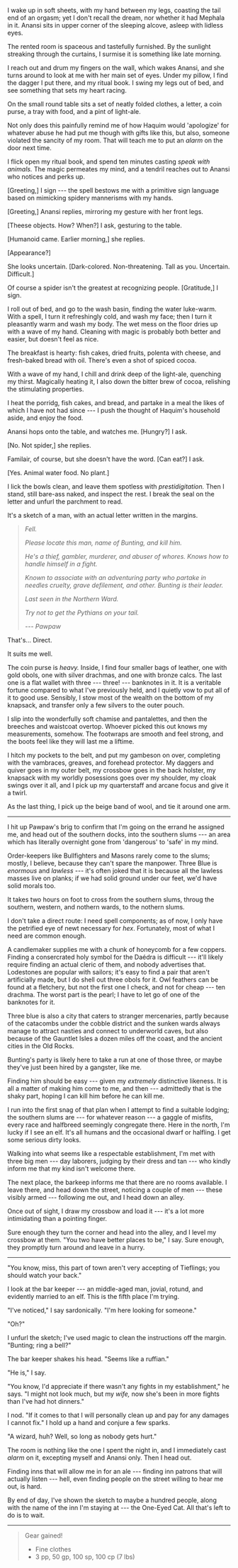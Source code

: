 I wake up in soft sheets, with my hand between my legs, coasting the tail end of an orgasm;
yet I don't recall the dream, nor whether it had Mephala in it. Anansi sits in upper corner of
the sleeping alcove, asleep with lidless eyes.

The rented room is spaceous and tastefully furnished. By the sunlight streaking through
the curtains, I surmise it is something like late morning.

I reach out and drum my fingers on the wall, which wakes Anansi, and she turns around
to look at me with her main set of eyes. Under my pillow, I find the dagger I put there,
and my ritual book. I swing my legs out of bed, and see something that sets my heart
racing.

On the small round table sits a set of neatly folded clothes, a letter,
a coin purse, a tray with food, and a pint of light-ale.

Not only does this painfully remind me of how Haquim would 'apologize' for
whatever abuse he had put me though with gifts like this, but also, someone
violated the sancity of my room. That will teach me to put an _alarm_ on the
door next time.

I flick open my ritual book, and spend ten minutes casting _speak with animals._
The magic permeates my mind, and a tendril reaches out to Anansi who notices and
perks up.

[Greeting,] I sign --- the spell bestows me with a primitive sign language based
on mimicking spidery mannerisms with my hands.

[Greeting,] Anansi replies, mirroring my gesture with her front legs.

[Theese objects. How? When?] I ask, gesturing to the table.

[Humanoid came. Earlier morning,] she replies.

[Appearance?]

She looks uncertain. [Dark-colored. Non-threatening. Tall as you. Uncertain. Difficult.]

Of course a spider isn't the greatest at recognizing people. [Gratitude,] I sign.

I roll out of bed, and go to the wash basin, finding the water luke-warm. With a
spell, I turn it refreshingly cold, and wash my face; then I turn it pleasantly warm
and wash my body. The wet mess on the floor dries up with a wave of my hand. Cleaning
with magic is probably both better and easier, but doesn't feel as nice.

The breakfast is hearty: fish cakes, dried fruits, polenta with
cheese, and fresh-baked bread with oil. There's even a shot of spiced cocoa.

With a wave of my hand, I chill and drink deep of the light-ale, quenching my thirst. Magically
heating it, I also down the bitter brew of cocoa, relishing the stimulating properties.

I heat the porridg, fish cakes, and bread, and partake in a meal the likes of which I have
not had since --- I push the thought of Haquim's household aside, and enjoy the food.

Anansi hops onto the table, and watches me. [Hungry?] I ask.

[No. Not spider,] she replies.

Familair, of course, but she doesn't have the word. [Can eat?] I ask.

[Yes. Animal water food. No plant.]

I lick the bowls clean, and leave them spotless with _prestidigitation._ Then
I stand, still bare-ass naked, and inspect the rest. I break the seal on the
letter and unfurl the parchment to read. 

It's a sketch of a man, with an actual letter written in the margins.

> _Fell._
>
> _Please locate this man, name of Bunting, and kill him._
>
> _He's a thief, gambler, murderer, and abuser of whores. Knows how to
> handle himself in a fight._
>
> _Known to associate with an adventuring party who partake in needles cruelty,
> grave defilement, and other. Bunting is their leader._
>
> _Last seen in the Northern Ward._
>
> _Try not to get the Pythians on your tail._
>
> _--- Pawpaw_

That's... Direct.

It suits me well.

The coin purse is _heavy._ Inside, I find four smaller bags of leather, one
with gold obols, one with silver drachmas, and one with bronze calcs. The last one
is a flat wallet with three --- three! --- banknotes in it. It is a
veritable fortune compared to what I've previously held, and I quietly vow to
put all of it to good use.  Sensibly, I stow most of the wealth on the bottom of
my knapsack, and transfer only a few silvers to the outer pouch.

I slip into the wonderfully soft chamise and pantalettes, and then the
breeches and waistcoat overtop. Whoever picked this out knows my measurements,
somehow. The footwraps are smooth and feel strong, and the boots feel like they
will last me a liftime.

I hitch my pockets to the belt, and put my gambeson on over, completing with the
vambraces, greaves, and forehead protector. My daggers and quiver goes in my
outer belt, my crossbow goes in the back holster, my knapsack with my worldly
posessions goes over my shoulder, my cloak swings over it all, and I pick up my
quarterstaff and arcane focus and give it a twirl.

As the last thing, I pick up the beige band of wool, and tie it around one arm.

----

I hit up Pawpaw's brig to confirm that I'm going on the errand he assigned me,
and head out of the southern docks, into the southern slums --- an area which has
literally overnight gone from 'dangerous' to 'safe' in my mind.

Order-keepers like Bullfighters and Masons rarely come to the slums; mostly, I
believe, because they can't spare the manpower. Three Blue is _enormous_ and
_lawless_ --- it's often joked that it is because all the lawless masses live on
planks; if we had solid ground under our feet, we'd have solid morals too.

It takes two hours on foot to cross from the southern slums, throug the
southern, western, and nothern wards, to the nothern slums.

I don't take a direct route: I need spell components; as of now, I only have
the petrified eye of newt necessary for _hex_. Fortunately, most of what I
need are common enough.

A candlemaker supplies me with a chunk of honeycomb for a few coppers. Finding
a consercrated holy symbol for the Daédra is difficult --- it'll likely require
finding an actual cleric of them, and nobody advertises that. Lodestones
are popular with sailors; it's easy to find a pair that aren't artificially
made, but I do shell out three obols for it. Owl feathers can be found at a fletchery,
but not the first one I check, and not for cheap --- ten drachma. The worst part is the pearl;
I have to let go of one of the banknotes for it.

Three blue is also a city that caters to stranger mercenaries, partly because
of the catacombs under the cobble district and the sunken wards always manage
to attract nasties and connect to underworld caves, but also because of the
Gauntlet Isles a dozen miles off the coast, and the ancient cities in the Old Rocks.

Bunting's party is likely here to take a run at one of those three, or maybe
they've just been hired by a gangster, like me.

Finding him should be easy --- given my _extremely_ distinctive likeness.
It is all a matter of making him come to me, and then --- admittedly that
is the shaky part, hoping I can kill him before he can kill me.

I run into the first snag of that plan when I attempt to find a suitable
lodging; the southern slums are --- for whatever reason --- a gaggle of misfits,
every race and halfbreed seemingly congregate there. Here in the north,
I'm lucky if I see an elf. It's all humans and the occasional dwarf or halfling.
I get some serious dirty looks.

Walking into what seems like a respectable establishment, I'm met with three big
men --- day laborers, judging by their dress and tan --- who kindly inform me that
my kind isn't welcome there.

The next place, the barkeep informs me that there are no rooms available.
I leave there, and head down the street, noticing a couple of men --- these
visibly armed --- following me out, and I head down an alley.

Once out of sight, I draw my crossbow and load it --- it's a lot more intimidating
than a pointing finger.

Sure enough they turn the corner and head into the alley, and I level my crossbow
at them. "You two have better places to be," I say. Sure enough, they promptly turn
around and leave in a hurry.

----

"You know, miss, this part of town aren't very accepting of Tieflings; you should
watch your back."

I look at the bar keeper --- an middle-aged man, jovial, rotund, and evidently
married to an elf.  This is the fifth place I'm trying.

"I've noticed," I say sardonically. "I'm here looking for someone."

"Oh?"

I unfurl the sketch; I've used magic to clean the instructions off the margin.
"Bunting; ring a bell?"

The bar keeper shakes his head. "Seems like a ruffian."

"He is," I say.

"You know, I'd appreciate if there wasn't any fights in my establishment," he says.
"I might not look much, but my _wife,_ now she's been in more fights than I've had
hot dinners."

I nod. "If it comes to that I will personally clean up and pay for any
damages I cannot fix." I hold up a hand and conjure a few sparks.

"A wizard, huh? Well, so long as nobody gets hurt."

The room is nothing like the one I spent the night in, and I immediately cast
_alarm_ on it, excepting myself and Anansi only. Then I head out.

Finding inns that will allow me in for an ale --- finding inn patrons that will actually
listen --- hell, even finding people on the street willing to hear me out, is hard.

By end of day, I've shown the sketch to maybe a hundred people, along with the name of the
inn I'm staying at --- the One-Eyed Cat. All that's left to do is to wait.

----

> Gear gained!
>
> - Fine clothes
> - 3 pp, 50 gp, 100 sp, 100 cp (7 lbs)
